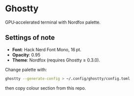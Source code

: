 # Ghostty

GPU‑accelerated terminal with Nordfox palette.

## Settings of note

- **Font**: Hack Nerd Font Mono, 16 pt.
- **Opacity**: 0.95
- **Theme**: Nordfox (requires Ghostty ≥ 0.3.0).

Change palette with:

```bash
ghostty --generate‑config > ~/.config/ghostty/config.toml
```

then copy colour section from this repo.
